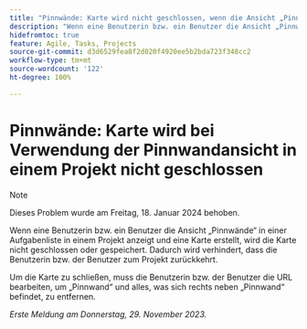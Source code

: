 ```yaml
---
title: "Pinnwände: Karte wird nicht geschlossen, wenn die Ansicht „Pinnwände“ in einem Projekt verwendet wird"
description: "Wenn eine Benutzerin bzw. ein Benutzer die Ansicht „Pinnwände“ in einer Aufgabenliste in einem Projekt anzeigt und eine Karte erstellt, wird die Karte nicht geschlossen oder gespeichert. Dadurch wird verhindert, dass die Benutzerin bzw. der Benutzer zum Projekt zurückkehrt."
hidefromtoc: true
feature: Agile, Tasks, Projects
source-git-commit: d3d6529fea8f2d020f4920ee5b2bda723f348cc2
workflow-type: tm+mt
source-wordcount: '122'
ht-degree: 100%

---
```



# Pinnwände: Karte wird bei Verwendung der Pinnwandansicht in einem Projekt nicht geschlossen

>[!NOTE]
>
>Dieses Problem wurde am Freitag, 18. Januar 2024 behoben.

Wenn eine Benutzerin bzw. ein Benutzer die Ansicht „Pinnwände“ in einer Aufgabenliste in einem Projekt anzeigt und eine Karte erstellt, wird die Karte nicht geschlossen oder gespeichert. Dadurch wird verhindert, dass die Benutzerin bzw. der Benutzer zum Projekt zurückkehrt.

Um die Karte zu schließen, muss die Benutzerin bzw. der Benutzer die URL bearbeiten, um „Pinnwand“ und alles, was sich rechts neben „Pinnwand“ befindet, zu entfernen.

_Erste Meldung am Donnerstag, 29. November 2023._
